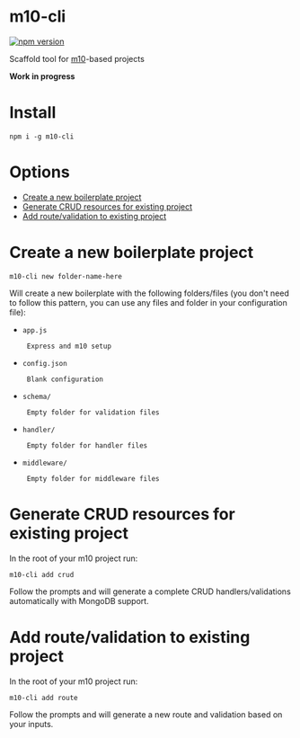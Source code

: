 # m10-cli

[![npm version](https://badge.fury.io/js/m10-cli.svg)](https://badge.fury.io/js/m10-cli)

Scaffold tool for [m10](https://github.com/V3RITAS-UTD/m10)-based projects

**Work in progress**

# Install

`npm i -g m10-cli`

# Options

 * [Create a new boilerplate project](#create-a-new-boilerplate-project)
 * [Generate CRUD resources for existing project](#generate-crud-resources-for-existing-project)
 * [Add route/validation to existing project](#add-route-validation-to-existing-project)


# Create a new boilerplate project

`m10-cli new folder-name-here`

Will create a new boilerplate with the following folders/files (you don't need to follow this pattern, you can use any files and folder in your configuration file):

 * `app.js`

   		Express and m10 setup

 * `config.json`

   		Blank configuration

 * `schema/`

   		Empty folder for validation files

 * `handler/`

   		Empty folder for handler files

 * `middleware/`

   		Empty folder for middleware files


# Generate CRUD resources for existing project

In the root of your m10 project run:

`m10-cli add crud`

Follow the prompts and will generate a complete CRUD handlers/validations automatically with MongoDB support.


# Add route/validation to existing project

In the root of your m10 project run:

`m10-cli add route`

Follow the prompts and will generate a new route and validation based on your inputs.


